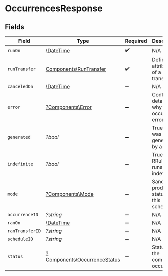 # OccurrencesResponse


## Fields

| Field                                                                       | Type                                                                        | Required                                                                    | Description                                                                 | Example                                                                     |
| --------------------------------------------------------------------------- | --------------------------------------------------------------------------- | --------------------------------------------------------------------------- | --------------------------------------------------------------------------- | --------------------------------------------------------------------------- |
| `runOn`                                                                     | [\DateTime](https://www.php.net/manual/en/class.datetime.php)               | :heavy_check_mark:                                                          | N/A                                                                         |                                                                             |
| `runTransfer`                                                               | [Components\RunTransfer](../../Models/Components/RunTransfer.md)            | :heavy_check_mark:                                                          | Defines the attributes of a transfer.                                       |                                                                             |
| `canceledOn`                                                                | [\DateTime](https://www.php.net/manual/en/class.datetime.php)               | :heavy_minus_sign:                                                          | N/A                                                                         |                                                                             |
| `error`                                                                     | [?Components\Error](../../Models/Components/Error.md)                       | :heavy_minus_sign:                                                          | Contains details on why the occurrence errored.                             |                                                                             |
| `generated`                                                                 | *?bool*                                                                     | :heavy_minus_sign:                                                          | True if this was generated by a RRule.                                      |                                                                             |
| `indefinite`                                                                | *?bool*                                                                     | :heavy_minus_sign:                                                          | True if the RRule set runs indefinitely.                                    |                                                                             |
| `mode`                                                                      | [?Components\Mode](../../Models/Components/Mode.md)                         | :heavy_minus_sign:                                                          | Sandbox or production status of this schedule.                              | production                                                                  |
| `occurrenceID`                                                              | *?string*                                                                   | :heavy_minus_sign:                                                          | N/A                                                                         |                                                                             |
| `ranOn`                                                                     | [\DateTime](https://www.php.net/manual/en/class.datetime.php)               | :heavy_minus_sign:                                                          | N/A                                                                         |                                                                             |
| `ranTransferID`                                                             | *?string*                                                                   | :heavy_minus_sign:                                                          | N/A                                                                         |                                                                             |
| `scheduleID`                                                                | *?string*                                                                   | :heavy_minus_sign:                                                          | N/A                                                                         |                                                                             |
| `status`                                                                    | [?Components\OccurrenceStatus](../../Models/Components/OccurrenceStatus.md) | :heavy_minus_sign:                                                          | Status of the completed occurrence.                                         |                                                                             |